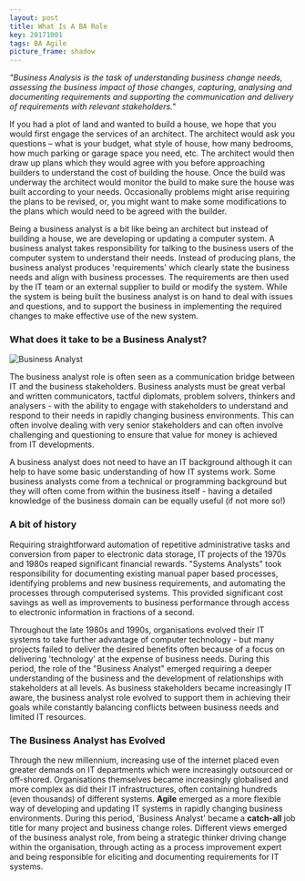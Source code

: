 ```yaml
---
layout: post
title: What Is A BA Role
key: 20171001
tags: BA Agile
picture_frame: shadow
---
```

*"Business Analysis is the task of understanding business change needs, assessing the business impact of those changes, capturing, analysing and documenting requirements and supporting the communication and delivery of requirements with relevant stakeholders."*
<!--more-->

If you had a plot of land and wanted to build a house, we hope that you would first engage the services of an architect. The architect would ask you questions – what is your budget, what style of house, how many bedrooms, how much parking or garage space you need, etc. The architect would then draw up plans which they would agree with you before approaching builders to understand the cost of building the house. Once the build was underway the architect would monitor the build to make sure the house was built according to your needs. Occasionally problems might arise requiring the plans to be revised, or, you might want to make some modifications to the plans which would need to be agreed with the builder.

Being a business analyst is a bit like being an architect but instead of building a house, we are developing or updating a computer system. A business analyst takes responsibility for talking to the business users of the computer system to understand their needs. Instead of producing plans, the business analyst produces 'requirements' which clearly state the business needs and align with business processes. The requirements are then used by the IT team or an external supplier to build or modify the system. While the system is being built the business analyst is on hand to deal with issues and questions, and to support the business in implementing the required changes to make effective use of the new system.

### What does it take to be a Business Analyst?
![Business Analyst](https://encrypted-tbn0.gstatic.com/images?q=tbn:ANd9GcSW63Co2G-YtL9mB51HWcI_1sqDo46fd5UppL6KYHu2lNAM643r "Business Analyst")

The business analyst role is often seen as a communication bridge between IT and the business stakeholders. Business analysts must be great verbal and written communicators, tactful diplomats, problem solvers, thinkers and analysers - with the ability to engage with stakeholders to understand and respond to their needs in rapidly changing business environments. This can often involve dealing with very senior stakeholders and can often involve challenging and questioning to ensure that value for money is achieved from IT developments.

A business analyst does not need to have an IT background although it can help to have some basic understanding of how IT systems work. Some business analysts come from a technical or programming background but they will often come from within the business itself - having a detailed knowledge of the business domain can be equally useful (if not more so!)

### A bit of history

Requiring straightforward automation of repetitive administrative tasks and conversion from paper to electronic data storage, IT projects of the 1970s and 1980s reaped significant financial rewards. "Systems Analysts" took responsibility for documenting existing manual paper based processes, identifying problems and new business requirements, and automating the processes through computerised systems. This provided significant cost savings as well as improvements to business performance through access to electronic information in fractions of a second.

Throughout the late 1980s and 1990s, organisations evolved their IT systems to take further advantage of computer technology - but many projects failed to deliver the desired benefits often because of a focus on delivering 'technology' at the expense of business needs. During this period, the role of the "Business Analyst" emerged requiring a deeper understanding of the business and the development of relationships with stakeholders at all levels. As business stakeholders became increasingly IT aware, the business analyst role evolved to support them in achieving their goals while constantly balancing conflicts between business needs and limited IT resources.

### The Business Analyst has Evolved

Through the new millennium, increasing use of the internet placed even greater demands on IT departments which were increasingly outsourced or off-shored. Organisations themselves became increasingly globalised and more complex as did their IT infrastructures, often containing hundreds (even thousands) of different systems. **Agile** emerged as a more flexible way of developing and updating IT systems in rapidly changing business environments. During this period, 'Business Analyst' became a **catch-all** job title for many project and business change roles. Different views emerged of the business analyst role, from being a strategic thinker driving change within the organisation, through acting as a process improvement expert and being responsible for eliciting and documenting requirements for IT systems.

